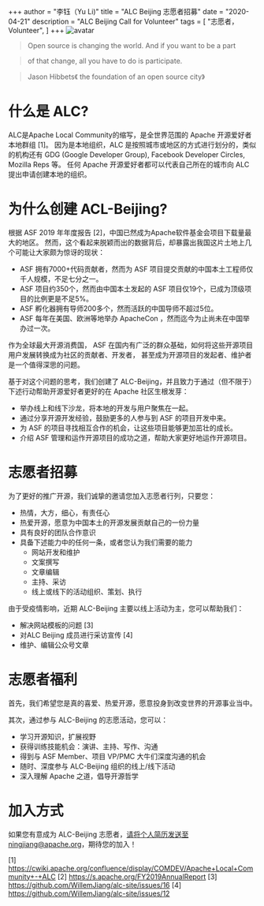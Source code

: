 +++
author = "李钰（Yu Li)"
title = "ALC Beijing 志愿者招募"
date = "2020-04-21"
description = "ALC Beijing Call for Volunteer"
tags = [
    "志愿者，Volunteer",
]
+++
![avatar](../../images/call_for_volunteer/start_open_source_way.png)

> Open source is changing the world. And if you want to be a part

> of that change, all you have to do is participate.<br>

> Jason Hibbets《 the foundation of an open source city》

# 什么是 ALC?

ALC是Apache Local Community的缩写，是全世界范围的 Apache 开源爱好者本地群组 [1]。
因为是本地组织，ALC 是按照城市或地区的方式进行划分的，类似的机构还有 GDG (Google Developer Group), Facebook Developer Circles, Mozilla Reps 等。
任何 Apache 开源爱好者都可以代表自己所在的城市向 ALC 提出申请创建本地的组织。

# 为什么创建 ACL-Beijing?

根据 ASF 2019 年年度报告 [2]，中国已然成为Apache软件基金会项目下载量最大的地区。
然而，这个看起来脱颖而出的数据背后，却暴露出我国这片土地上几个可能让大家颇为惊讶的现状：

* ASF 拥有7000+代码贡献者，然而为 ASF 项目提交贡献的中国本土工程师仅千人规模，不足七分之一。
* ASF 项目约350个，然而由中国本土发起的 ASF 项目仅19个，已成为顶级项目的比例更是不足5%。
* ASF 孵化器拥有导师200多个，然而活跃的中国导师不超过5位。
* ASF 每年在美国、欧洲等地举办 ApacheCon ，然而迄今为止尚未在中国举办过一次。

作为全球最大开源消费国， ASF 在国内有广泛的群众基础，如何将这些开源项目用户发展转换成为社区的贡献者、开发者，
甚至成为开源项目的发起者、维护者是一个值得深思的问题。

基于对这个问题的思考，我们创建了 ALC-Beijing，并且致力于通过（但不限于）下述行动帮助开源爱好者更好的在 Apache 社区生根发芽：

* 举办线上和线下沙龙，将本地的开发与用户聚焦在一起。
* 通过分享开源开发经验，鼓励更多的人参与到 ASF 的项目开发中来。
* 为 ASF 的项目寻找相互合作的机会，让这些项目能够更加茁壮的成长。
* 介绍 ASF 管理和运作开源项目的成功之道，帮助大家更好地运作开源项目。

# 志愿者招募

为了更好的推广开源，我们诚挚的邀请您加入志愿者行列，只要您：

* 热情，大方，细心，有责任心
* 热爱开源，愿意为中国本土的开源发展贡献自己的一份力量
* 具有良好的团队合作意识
* 具备下述能力中的任何一条，或者您认为我们需要的能力
  * 网站开发和维护
  * 文案撰写
  * 文章编辑
  * 主持、采访
  * 线上或线下的活动组织、策划、执行

由于受疫情影响，近期 ALC-Beijing 主要以线上活动为主，您可以帮助我们：

* 解决网站模板的问题 [3]
* 对ALC Beijing 成员进行采访宣传 [4]
* 维护、编辑公众号文章

# 志愿者福利

首先，我们希望您是真的喜爱、热爱开源，愿意投身到改变世界的开源事业当中。

其次，通过参与 ALC-Beijing 的志愿活动，您可以：

* 学习开源知识，扩展视野
* 获得训练技能机会：演讲、主持、写作、沟通
* 得到与 ASF Member、项目 VP/PMC 大牛们深度沟通的机会
* 随时、深度参与 ALC-Beijing 组织的线上/线下活动
* 深入理解 Apache 之道，倡导开源哲学

# 加入方式

如果您有意成为 ALC-Beijing 志愿者，请将个人简历发送至ningjiang@apache.org，期待您的加入！

[1] https://cwiki.apache.org/confluence/display/COMDEV/Apache+Local+Community+-+ALC
[2] https://s.apache.org/FY2019AnnualReport
[3] https://github.com/WillemJiang/alc-site/issues/16
[4] https://github.com/WillemJiang/alc-site/issues/12
